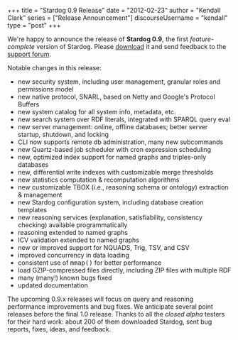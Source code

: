 +++
title = "Stardog 0.9 Release" 
date = "2012-02-23"
author = "Kendall Clark"
series = ["Release Announcement"]
discourseUsername = "kendall"
type = "post"
+++

We're happy to announce the release of **Stardog 0.9**, the first
*feature-complete* version of Stardog.<!--more--> Please
[download](http://stardog.com/) it and send feedback to the
[support forum](https://groups.google.com/a/clarkparsia.com/group/stardog/about).

Notable changes in this release:

*  new security system, including user management, granular roles and permissions model
*  new native protocol, SNARL, based on Netty and Google's Protocol Buffers 
*  new system catalog for all system info, metadata, etc.
*  new search system over RDF literals, integrated with SPARQL query eval
*  new server management: online, offline databases; better server startup, shutdown, and locking
*  CLI now supports remote db administration, many new subcommands
*  new Quartz-based job scheduler with cron expression scheduling
*  new, optimized index support for named graphs and triples-only databases
*  new, differential write indexes with customizable merge thresholds 
*  new statistics computation & recomputation algorithms
*  new customizable TBOX (i.e., reasoning schema or ontology) extraction & management
*  new Stardog configuration system, including database creation templates
*  new reasoning services (explanation, satisfiability, consistency checking) available programmatically
*  reasoning extended to named graphs
*  ICV validation extended to named graphs
*  new or improved support for NQUADS, Trig, TSV, and CSV
*  improved concurrency in data loading
*  consistent use of <tt>mmap()</tt> for better performance
*  load GZIP-compressed files directly, including ZIP files with multiple RDF
*  many (many!) known bugs fixed
*  updated documentation

The upcoming 0.9.x releases will focus on query and reasoning
performance improvements and bug fixes. We anticipate several point
releases before the final 1.0 release. Thanks to all the *closed
alpha* testers for their hard work: about 200 of them downloaded
Stardog, sent bug reports, fixes, ideas, and feedback.
